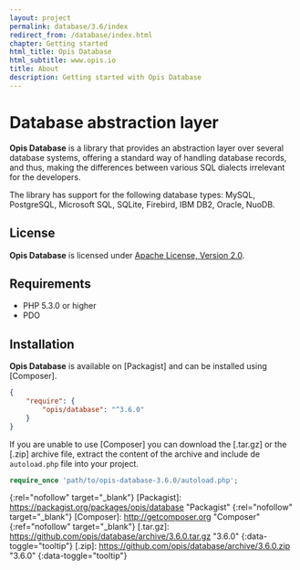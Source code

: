 ```yaml
---
layout: project
permalink: database/3.6/index
redirect_from: /database/index.html
chapter: Getting started
html_title: Opis Database
html_subtitle: www.opis.io
title: About
description: Getting started with Opis Database
---
```

# Database abstraction layer

**Opis Database** is a library that provides an abstraction layer over several database systems, 
offering a standard way of handling database records, and thus, making the differences between various 
SQL dialects irrelevant for the developers.

The library has support for the following database types: MySQL, PostgreSQL, Microsoft SQL, SQLite, 
Firebird, IBM DB2, Oracle, NuoDB. 

## License
**Opis Database** is licensed under [Apache License, Version 2.0][apache_license].

## Requirements
* PHP 5.3.0 or higher
* PDO

## Installation

**Opis Database** is available on [Packagist] and can be installed using [Composer]. 

```json
{
    "require": {
        "opis/database": "^3.6.0"
    }
}
```

If you are unable to use [Composer] you can download the [.tar.gz] or the [.zip]
archive file, extract the content of the archive and include de `autoload.php` file into your project. 

```php
require_once 'path/to/opis-database-3.6.0/autoload.php';
```


[apache_license]: http://www.apache.org/licenses/LICENSE-2.0 "Project license" 
{:rel="nofollow" target="_blank"}
[Packagist]: https://packagist.org/packages/opis/database "Packagist" 
{:rel="nofollow" target="_blank"}
[Composer]: http://getcomposer.org "Composer" 
{:ref="nofollow" target="_blank"}
[.tar.gz]: https://github.com/opis/database/archive/3.6.0.tar.gz "3.6.0" 
{:data-toggle="tooltip"}
[.zip]: https://github.com/opis/database/archive/3.6.0.zip "3.6.0" 
{:data-toggle="tooltip"}

